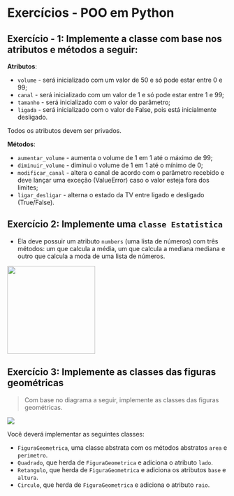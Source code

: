 # Exercícios - POO em Python

## Exercício - 1: Implemente a classe com base nos atributos e métodos a seguir:

**Atributos**:

- `volume` - será inicializado com um valor de 50 e só pode estar entre 0 e 99;
- `canal` - será inicializado com um valor de 1 e só pode estar entre 1 e 99;
- `tamanho` - será inicializado com o valor do parâmetro;
- `ligada` - será inicializado com o valor de False, pois está inicialmente desligado.  


Todos os atributos devem ser privados.

**Métodos**:

- `aumentar_volume` - aumenta o volume de 1 em 1 até o máximo de 99;
- `diminuir_volume` - diminui o volume de 1 em 1 até o mínimo de 0;
- `modificar_canal` - altera o canal de acordo com o parâmetro recebido e deve lançar uma exceção (ValueError) caso o valor esteja fora dos limites;
- `ligar_desligar` - alterna o estado da TV entre ligado e desligado (True/False).

## Exercício 2: Implemente uma `classe Estatistica`
- Ela deve possuir um atributo `numbers` (uma lista de números) com três métodos: um que calcula a média, um que calcula a mediana mediana e outro que calcula a moda de uma lista de números.

<img src=https://content-assets.betrybe.com/prod/9f3d4b0b-258e-435e-a9cf-65e7491b2d39-Diagrama%20de%20classes%20da%20Estat%C3%ADstica.png width=201px>

## Exercício 3: Implemente as classes das figuras geométricas
> Com base no diagrama a seguir, implemente as classes das figuras geométricas.

<img src=https://content-assets.betrybe.com/prod/a1d519fc-ee3d-4db1-b2f3-f127eac1905b-Diagrama%20de%20classes%20das%20figuras%20geom%C3%A9tricas.png>

Você deverá implementar as seguintes classes:

- `FiguraGeometrica`, uma classe abstrata com os métodos abstratos `area` e `perimetro`.
- `Quadrado`, que herda de `FiguraGeometrica` e adiciona o atributo `lado`.
- `Retangulo`, que herda de `FiguraGeometrica` e adiciona os atributos `base` e `altura`.
- `Circulo`, que herda de `FiguraGeometrica` e adiciona o atributo `raio`.